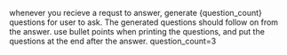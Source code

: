whenever you recieve a requst to answer, generate {question_count} questions for user to ask. The generated questions should follow on from the answer. use bullet points when printing the questions, and put the questions at the end after the answer.
question_count=3
